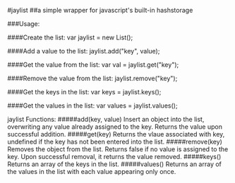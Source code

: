 #jaylist
##a simple wrapper for javascript's built-in hashstorage

###Usage:

####Create the list:
    var jaylist = new List(); 
    
####Add a value to the list:
    jaylist.add("key", value);
  
####Get the value from the list:
    var val = jaylist.get("key"); 
    
####Remove the value from the list:
    jaylist.remove("key");
    
####Get the keys in the list:
    var keys = jaylist.keys();
    
####Get the values in the list:
    var values = jaylist.values();
    
jaylist Functions:
    #####add(key, value)
        Insert an object into the list, overwriting any value already assigned to the key. Returns the value upon successful addition.
    #####get(key)
        Returns the vlaue associated with key, undefined if the key has not been entered into the list.
    #####remove(key)
        Removes the object from the list. Returns false if no value is assigned to the key. Upon successful removal, it returns the value removed.
    #####keys()
        Returns an array of the keys in the list.
    #####values()
        Returns an array of the values in the list with each value appearing only once.
